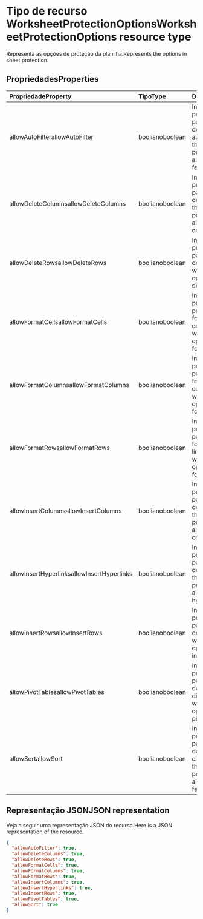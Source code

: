 # <a name="worksheetprotectionoptions-resource-type"></a><span data-ttu-id="c0436-101">Tipo de recurso WorksheetProtectionOptions</span><span class="sxs-lookup"><span data-stu-id="c0436-101">WorksheetProtectionOptions resource type</span></span>

<span data-ttu-id="c0436-102">Representa as opções de proteção da planilha.</span><span class="sxs-lookup"><span data-stu-id="c0436-102">Represents the options in sheet protection.</span></span>

## <a name="properties"></a><span data-ttu-id="c0436-103">Propriedades</span><span class="sxs-lookup"><span data-stu-id="c0436-103">Properties</span></span>
| <span data-ttu-id="c0436-104">Propriedade</span><span class="sxs-lookup"><span data-stu-id="c0436-104">Property</span></span>     | <span data-ttu-id="c0436-105">Tipo</span><span class="sxs-lookup"><span data-stu-id="c0436-105">Type</span></span>   |<span data-ttu-id="c0436-106">Descrição</span><span class="sxs-lookup"><span data-stu-id="c0436-106">Description</span></span>|
|:---------------|:--------|:----------|
|<span data-ttu-id="c0436-107">allowAutoFilter</span><span class="sxs-lookup"><span data-stu-id="c0436-107">allowAutoFilter</span></span>|<span data-ttu-id="c0436-108">booliano</span><span class="sxs-lookup"><span data-stu-id="c0436-108">boolean</span></span>|<span data-ttu-id="c0436-109">Indica a opção de proteção de planilha para permitir a utilização do recurso de filtro automático.</span><span class="sxs-lookup"><span data-stu-id="c0436-109">Represents the worksheet protection option of allowing using auto filter feature.</span></span>|
|<span data-ttu-id="c0436-110">allowDeleteColumns</span><span class="sxs-lookup"><span data-stu-id="c0436-110">allowDeleteColumns</span></span>|<span data-ttu-id="c0436-111">booliano</span><span class="sxs-lookup"><span data-stu-id="c0436-111">boolean</span></span>|<span data-ttu-id="c0436-112">Indica a opção de proteção de planilha para permitir a exclusão de colunas.</span><span class="sxs-lookup"><span data-stu-id="c0436-112">Represents the worksheet protection option of allowing deleting columns.</span></span>|
|<span data-ttu-id="c0436-113">allowDeleteRows</span><span class="sxs-lookup"><span data-stu-id="c0436-113">allowDeleteRows</span></span>|<span data-ttu-id="c0436-114">booliano</span><span class="sxs-lookup"><span data-stu-id="c0436-114">boolean</span></span>|<span data-ttu-id="c0436-115">Indica a opção de proteção de planilha para permitir a exclusão de linhas.</span><span class="sxs-lookup"><span data-stu-id="c0436-115">Represents the worksheet protection option of allowing deleting rows.</span></span>|
|<span data-ttu-id="c0436-116">allowFormatCells</span><span class="sxs-lookup"><span data-stu-id="c0436-116">allowFormatCells</span></span>|<span data-ttu-id="c0436-117">booliano</span><span class="sxs-lookup"><span data-stu-id="c0436-117">boolean</span></span>|<span data-ttu-id="c0436-118">Indica a opção de proteção de planilha para permitir a formatação de células.</span><span class="sxs-lookup"><span data-stu-id="c0436-118">Represents the worksheet protection option of allowing formatting cells.</span></span>|
|<span data-ttu-id="c0436-119">allowFormatColumns</span><span class="sxs-lookup"><span data-stu-id="c0436-119">allowFormatColumns</span></span>|<span data-ttu-id="c0436-120">booliano</span><span class="sxs-lookup"><span data-stu-id="c0436-120">boolean</span></span>|<span data-ttu-id="c0436-121">Indica a opção de proteção de planilha para permitir a formatação de colunas.</span><span class="sxs-lookup"><span data-stu-id="c0436-121">Represents the worksheet protection option of allowing formatting columns.</span></span>|
|<span data-ttu-id="c0436-122">allowFormatRows</span><span class="sxs-lookup"><span data-stu-id="c0436-122">allowFormatRows</span></span>|<span data-ttu-id="c0436-123">booliano</span><span class="sxs-lookup"><span data-stu-id="c0436-123">boolean</span></span>|<span data-ttu-id="c0436-124">Indica a opção de proteção de planilha para permitir a formatação de linhas.</span><span class="sxs-lookup"><span data-stu-id="c0436-124">Represents the worksheet protection option of allowing formatting rows.</span></span>|
|<span data-ttu-id="c0436-125">allowInsertColumns</span><span class="sxs-lookup"><span data-stu-id="c0436-125">allowInsertColumns</span></span>|<span data-ttu-id="c0436-126">booliano</span><span class="sxs-lookup"><span data-stu-id="c0436-126">boolean</span></span>|<span data-ttu-id="c0436-127">Indica a opção de proteção de planilha para permitir a inserção de colunas.</span><span class="sxs-lookup"><span data-stu-id="c0436-127">Represents the worksheet protection option of allowing inserting columns.</span></span>|
|<span data-ttu-id="c0436-128">allowInsertHyperlinks</span><span class="sxs-lookup"><span data-stu-id="c0436-128">allowInsertHyperlinks</span></span>|<span data-ttu-id="c0436-129">booliano</span><span class="sxs-lookup"><span data-stu-id="c0436-129">boolean</span></span>|<span data-ttu-id="c0436-130">Indica a opção de proteção de planilha para permitir a inserção de hiperlinks.</span><span class="sxs-lookup"><span data-stu-id="c0436-130">Represents the worksheet protection option of allowing inserting hyperlinks.</span></span>|
|<span data-ttu-id="c0436-131">allowInsertRows</span><span class="sxs-lookup"><span data-stu-id="c0436-131">allowInsertRows</span></span>|<span data-ttu-id="c0436-132">booliano</span><span class="sxs-lookup"><span data-stu-id="c0436-132">boolean</span></span>|<span data-ttu-id="c0436-133">Indica a opção de proteção de planilha para permitir a inserção de linhas.</span><span class="sxs-lookup"><span data-stu-id="c0436-133">Represents the worksheet protection option of allowing inserting rows.</span></span>|
|<span data-ttu-id="c0436-134">allowPivotTables</span><span class="sxs-lookup"><span data-stu-id="c0436-134">allowPivotTables</span></span>|<span data-ttu-id="c0436-135">booliano</span><span class="sxs-lookup"><span data-stu-id="c0436-135">boolean</span></span>|<span data-ttu-id="c0436-136">Indica a opção de proteção de planilha para permitir a utilização do recurso de tabela dinâmica.</span><span class="sxs-lookup"><span data-stu-id="c0436-136">Represents the worksheet protection option of allowing using pivot table feature.</span></span>|
|<span data-ttu-id="c0436-137">allowSort</span><span class="sxs-lookup"><span data-stu-id="c0436-137">allowSort</span></span>|<span data-ttu-id="c0436-138">booliano</span><span class="sxs-lookup"><span data-stu-id="c0436-138">boolean</span></span>|<span data-ttu-id="c0436-139">Indica a opção de proteção de planilha para permitir a utilização do recurso de classificação.</span><span class="sxs-lookup"><span data-stu-id="c0436-139">Represents the worksheet protection option of allowing using sort feature.</span></span>|

## <a name="json-representation"></a><span data-ttu-id="c0436-140">Representação JSON</span><span class="sxs-lookup"><span data-stu-id="c0436-140">JSON representation</span></span>

<span data-ttu-id="c0436-141">Veja a seguir uma representação JSON do recurso.</span><span class="sxs-lookup"><span data-stu-id="c0436-141">Here is a JSON representation of the resource.</span></span>

<!-- {
  "blockType": "resource",
  "optionalProperties": [

  ],
  "@odata.type": "microsoft.graph.worksheetProtectionOptions"
}-->

```json
{
  "allowAutoFilter": true,
  "allowDeleteColumns": true,
  "allowDeleteRows": true,
  "allowFormatCells": true,
  "allowFormatColumns": true,
  "allowFormatRows": true,
  "allowInsertColumns": true,
  "allowInsertHyperlinks": true,
  "allowInsertRows": true,
  "allowPivotTables": true,
  "allowSort": true
}

```

<!-- uuid: 8fcb5dbc-d5aa-4681-8e31-b001d5168d79
2015-10-25 14:57:30 UTC -->
<!-- {
  "type": "#page.annotation",
  "description": "WorksheetProtectionOptions resource",
  "keywords": "",
  "section": "documentation",
  "tocPath": ""
}-->